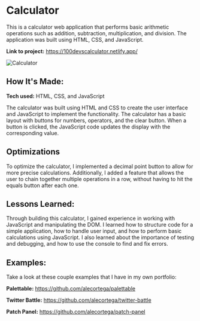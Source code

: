 # Calculator
This is a calculator web application that performs basic arithmetic operations such as addition, subtraction, multiplication, and division. The application was built using HTML, CSS, and JavaScript.

**Link to project:** https://100devscalculator.netlify.app/

![Calculator](../100devs-calculator/100devs-calculator/100Devs%20Calculator.png)

## How It&#39;s Made:

**Tech used:**  HTML, CSS, and JavaScript

The calculator was built using HTML and CSS to create the user interface and JavaScript to implement the functionality. The calculator has a basic layout with buttons for numbers, operators, and the clear button. When a button is clicked, the JavaScript code updates the display with the corresponding value.
## Optimizations

To optimize the calculator, I implemented a decimal point button to allow for more precise calculations. Additionally, I added a feature that allows the user to chain together multiple operations in a row, without having to hit the equals button after each one.

## Lessons Learned:

Through building this calculator, I gained experience in working with JavaScript and manipulating the DOM. I learned how to structure code for a simple application, how to handle user input, and how to perform basic calculations using JavaScript. I also learned about the importance of testing and debugging, and how to use the console to find and fix errors.

## Examples:
Take a look at these couple examples that I have in my own portfolio:

**Palettable:** https://github.com/alecortega/palettable

**Twitter Battle:** https://github.com/alecortega/twitter-battle

**Patch Panel:** https://github.com/alecortega/patch-panel

